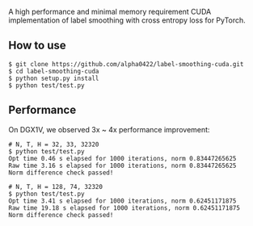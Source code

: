 A high performance and minimal memory requirement CUDA implementation of label smoothing with cross entropy loss for PyTorch.

How to use
----------

```console
$ git clone https://github.com/alpha0422/label-smoothing-cuda.git
$ cd label-smoothing-cuda
$ python setup.py install
$ python test/test.py
```

Performance
-----------

On DGX1V, we observed 3x ~ 4x performance improvement:

```console
# N, T, H = 32, 33, 32320
$ python test/test.py
Opt time 0.46 s elapsed for 1000 iterations, norm 0.83447265625
Raw time 3.16 s elapsed for 1000 iterations, norm 0.83447265625
Norm difference check passed!

# N, T, H = 128, 74, 32320
$ python test/test.py
Opt time 3.41 s elapsed for 1000 iterations, norm 0.62451171875 
Raw time 19.18 s elapsed for 1000 iterations, norm 0.62451171875
Norm difference check passed!
```

